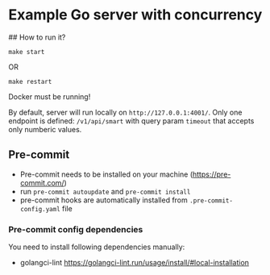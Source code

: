 # Example Go server with concurrency

## How to run it?

`make start`

OR

`make restart`

Docker must be running!

By default, server will run locally on `http://127.0.0.1:4001/`. Only one endpoint is defined: `/v1/api/smart` with query param `timeout` that accepts only numberic values.

## Pre-commit

- Pre-commit needs to be installed on your machine (https://pre-commit.com/)
- run `pre-commit autoupdate` and `pre-commit install`
- pre-commit hooks are automatically installed from `.pre-commit-config.yaml` file

### Pre-commit config dependencies

You need to install following dependencies manually:

- golangci-lint https://golangci-lint.run/usage/install/#local-installation
